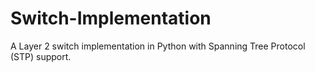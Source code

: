 # Switch-Implementation
A Layer 2 switch implementation in Python with Spanning Tree Protocol (STP) support.
